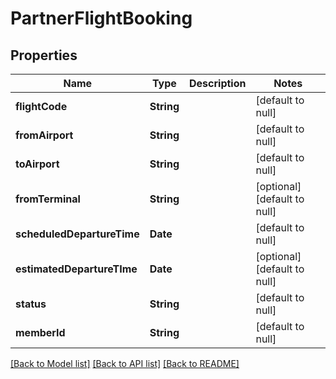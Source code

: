 # PartnerFlightBooking
## Properties

| Name | Type | Description | Notes |
|------------ | ------------- | ------------- | -------------|
| **flightCode** | **String** |  | [default to null] |
| **fromAirport** | **String** |  | [default to null] |
| **toAirport** | **String** |  | [default to null] |
| **fromTerminal** | **String** |  | [optional] [default to null] |
| **scheduledDepartureTime** | **Date** |  | [default to null] |
| **estimatedDepartureTIme** | **Date** |  | [optional] [default to null] |
| **status** | **String** |  | [default to null] |
| **memberId** | **String** |  | [default to null] |

[[Back to Model list]](../README.md#documentation-for-models) [[Back to API list]](../README.md#documentation-for-api-endpoints) [[Back to README]](../README.md)

